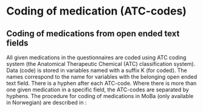 # Coding of medication (ATC-codes)

## Coding of medications from open ended text fields

All given medications in the questionnaires are coded using ATC coding system (the Anatomical Therapeutic Chemical (ATC) classification system).
Data (code) is stored in variables named with a suffix K (for coded). The names correspond to the name for variables with the belonging open ended text field. There is a hyphen after each ATC-code. Where there is more than one given medication in a specific field, the ATC-codes are separated by hyphens.
The procedure for coding of medications in MoBa (only available in Norwegian) are described in :

